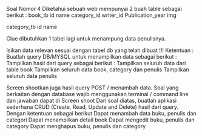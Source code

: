 Soal Nomor 4
Diketahui sebuah web mempunyai 2 buah table sebagai berikut :
book_tb
  id
  name
  category_id
  writer_id
  Publication_year
  img
  
category_tb
  id
  name
  
Clue dibutuhkan 1 tabel lagi untuk menampung data penulisnya.

Isikan data relevan sesuai dengan tabel db yang telah dibuat !!! 
Ketentuan :
Buatlah query DB/MYSQL untuk menampilkan data sebagai berikut :
  Tampilkan hasil dari query sebagai berikut :
  Tampilkan seluruh data dari table book
  Tampilkan seluruh data book, category dan penulis
  Tampilkan seluruh data penulis

Screen shootkan juga hasil query POST / menambah data.
Soal yang berkaitan dengan database wajib menggunakan terminal / command line dan jawaban dapat di Screen shoot
Dari soal diatas, buatlah aplikasi sederhana CRUD (Create, Read, Update and Delete) hasil dari query. Dengan ketentuan sebagai berikut
  Dapat menambah data buku, penulis dan categori
  Dapat menampilkan detail book
  Dapat mengedit buku, penulis dan category
  Dapat menghapus buku, penulis dan category
